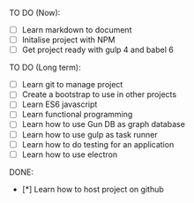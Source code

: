 TO DO (Now):
- [ ] Learn markdown to document
- [ ] Initalise project with NPM
- [ ] Get project ready with gulp 4 and babel 6

TO DO (Long term):
- [ ] Learn git to manage project
- [ ] Create a bootstrap to use in other projects
- [ ] Learn ES6 javascript
- [ ] Learn functional programming
- [ ] Learn how to use Gun DB as graph database
- [ ] Learn how to use gulp as task runner
- [ ] Learn how to do testing for an application
- [ ] Learn how to use electron

DONE:
- [*] Learn how to host project on github
